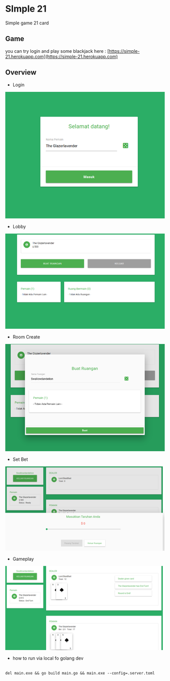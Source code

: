 # SImple 21

Simple game 21 card

## Game

you can try login and play some blackjack here : [https://simple-21.herokuapp.com](https://simple-21.herokuapp.com)

## Overview

* Login

![GitHub Logo](/img/login.png)



* Lobby

![GitHub Logo](/img/lobby.png)



* Room Create

![GitHub Logo](/img/create_room.png)



* Set Bet

![GitHub Logo](/img/set_bet.png)



* Gameplay

![GitHub Logo](/img/gameplay.png)



* how to run via local fo golang dev

```

del main.exe && go build main.go && main.exe --config=.server.toml

```